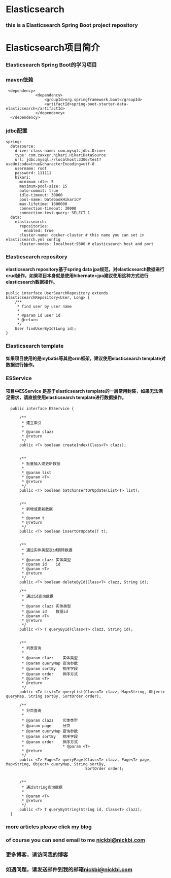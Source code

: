 # Elasticsearch
### this is a Elasticsearch Spring Boot project repository

# Elasticsearch项目简介
### Elasticsearch Spring Boot的学习项目

### maven依赖
````
 <dependency>
             <dependency>
                 <groupId>org.springframework.boot</groupId>
                 <artifactId>spring-boot-starter-data-elasticsearch</artifactId>
             </dependency>
  </dependency>
  ````
  ### jdbc配置
 
```` 
spring:
  datasource:
    driver-class-name: com.mysql.jdbc.Driver
    type: com.zaxxer.hikari.HikariDataSource
    url: jdbc:mysql://localhost:3306/test?useUnicode=true&characterEncoding=utf-8
    username: root
    password: 111111
    hikari:
      minimum-idle: 5
      maximum-pool-size: 15
      auto-commit: true
      idle-timeout: 30000
      pool-name: DatebookHikariCP
      max-lifetime: 1800000
      connection-timeout: 30000
      connection-test-query: SELECT 1
  data:
    elasticsearch:
      repositories:
        enabled: true
      cluster-name: docker-cluster # this name you can set in elasticsearch.yml config
      cluster-nodes: localhost:9300 # elasticsearch host and port
````
### Elasticsearch repository
#### elasticsearch repository基于spring data jpa规范，对elasticsearch数据进行crud操作，如果项目本身就是使用hibernate+jpa建议使用这种方式进行elasticsearch数据操作。
````
public interface UserSearchRepository extends ElasticsearchRepository<User, Long> {
    /**
     * find user by user name
     *
     * @param id user id
     * @return
     */
    User findUserById(Long id);
}

````
### Elasticsearch template
#### 如果项目使用的是mybatis等其他orm框架，建议使用elasticsearch template对数据进行操作。
### ESService 
#### 项目中ESService 是基于elasticsearch template的一层常用封装，如果无法满足需求，请直接使用elasticsearch template进行数据操作。

````
  public interface ESService {
  
      /**
       * 建立索引
       *
       * @param clazz
       * @return
       */
      public <T> boolean createIndex(Class<T> clazz);
  
  
      /**
       * 批量插入或更新数据
       *
       * @param list
       * @param <T>
       * @return
       */
      public <T> boolean batchInsertOrUpdate(List<T> list);
  
  
      /**
       * 新增或更新数据
       *
       * @param t
       * @return
       */
      public <T> boolean insertOrUpdate(T t);
  
  
      /**
       * 通过实体类型及id删除数据
       *
       * @param clazz 实体类型
       * @param id    id
       * @param <T>
       * @return
       */
      public <T> boolean deleteById(Class<T> clazz, String id);
  
      /**
       * 通过id查询数据
       *
       * @param clazz 实体类型
       * @param id    数据id
       * @param <T>
       * @return
       */
      public <T> T queryById(Class<T> clazz, String id);
  
  
      /**
       * 列表查询
       *
       * @param clazz    实体类型
       * @param queryMap 查询参数
       * @param sortBy   排序字段
       * @param order    排序方式
       * @param <T>
       * @return
       */
      public <T> List<T> queryList(Class<T> clazz, Map<String, Object> queryMap, String sortBy, SortOrder order);
  
      /**
       * 分页查询
       *
       * @param clazz    实体类型
       * @param page     分页
       * @param queryMap 查询参数
       * @param sortBy   排序字段
       * @param order    排序方式
       *                 * @param <T>
       * @return
       */
      public <T> Page<T> queryPage(Class<T> clazz, Page<T> page, Map<String, Object> queryMap, String sortBy,
                                   SortOrder order);
  
  
      /**
       * 通过string查询数据
       *
       * @param <T>
       * @return
       */
      public <T> T queryByString(String id, Class<T> clazz);
  }

````


### more articles please click [my blog](https://www.jianshu.com/u/1bb4b4eaef1e)
### of course you can send email to me [nickbi@nickbi.com](mailto:nickbi@nickbi.com)

### 更多博客，请访问[我的博客](https://www.jianshu.com/u/1bb4b4eaef1e)
### 如遇问题，请发送邮件到我的邮箱[nickbi@nickbi.com](mailto:nickbi@nickbi.com)

